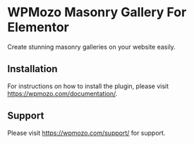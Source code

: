 # WPMozo Masonry Gallery For Elementor

Create stunning masonry galleries on your website easily.

##  Installation

For instructions on how to install the plugin, please visit https://wpmozo.com/documentation/.

## Support

Please visit https://wpmozo.com/support/ for support.